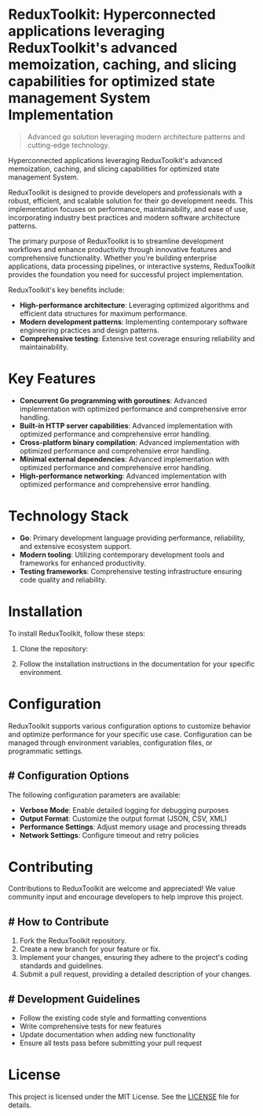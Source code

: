 <!-- fallback_ReduxToolkit_20251026202512_24792 -->

# ReduxToolkit: Hyperconnected applications leveraging ReduxToolkit's advanced memoization, caching, and slicing capabilities for optimized state management System Implementation
> Advanced go solution leveraging modern architecture patterns and cutting-edge technology.

Hyperconnected applications leveraging ReduxToolkit's advanced memoization, caching, and slicing capabilities for optimized state management System.

ReduxToolkit is designed to provide developers and professionals with a robust, efficient, and scalable solution for their go development needs. This implementation focuses on performance, maintainability, and ease of use, incorporating industry best practices and modern software architecture patterns.

The primary purpose of ReduxToolkit is to streamline development workflows and enhance productivity through innovative features and comprehensive functionality. Whether you're building enterprise applications, data processing pipelines, or interactive systems, ReduxToolkit provides the foundation you need for successful project implementation.

ReduxToolkit's key benefits include:

* **High-performance architecture**: Leveraging optimized algorithms and efficient data structures for maximum performance.
* **Modern development patterns**: Implementing contemporary software engineering practices and design patterns.
* **Comprehensive testing**: Extensive test coverage ensuring reliability and maintainability.

# Key Features

* **Concurrent Go programming with goroutines**: Advanced implementation with optimized performance and comprehensive error handling.
* **Built-in HTTP server capabilities**: Advanced implementation with optimized performance and comprehensive error handling.
* **Cross-platform binary compilation**: Advanced implementation with optimized performance and comprehensive error handling.
* **Minimal external dependencies**: Advanced implementation with optimized performance and comprehensive error handling.
* **High-performance networking**: Advanced implementation with optimized performance and comprehensive error handling.

# Technology Stack

* **Go**: Primary development language providing performance, reliability, and extensive ecosystem support.
* **Modern tooling**: Utilizing contemporary development tools and frameworks for enhanced productivity.
* **Testing frameworks**: Comprehensive testing infrastructure ensuring code quality and reliability.

# Installation

To install ReduxToolkit, follow these steps:

1. Clone the repository:


2. Follow the installation instructions in the documentation for your specific environment.

# Configuration

ReduxToolkit supports various configuration options to customize behavior and optimize performance for your specific use case. Configuration can be managed through environment variables, configuration files, or programmatic settings.

## # Configuration Options

The following configuration parameters are available:

* **Verbose Mode**: Enable detailed logging for debugging purposes
* **Output Format**: Customize the output format (JSON, CSV, XML)
* **Performance Settings**: Adjust memory usage and processing threads
* **Network Settings**: Configure timeout and retry policies

# Contributing

Contributions to ReduxToolkit are welcome and appreciated! We value community input and encourage developers to help improve this project.

## # How to Contribute

1. Fork the ReduxToolkit repository.
2. Create a new branch for your feature or fix.
3. Implement your changes, ensuring they adhere to the project's coding standards and guidelines.
4. Submit a pull request, providing a detailed description of your changes.

## # Development Guidelines

* Follow the existing code style and formatting conventions
* Write comprehensive tests for new features
* Update documentation when adding new functionality
* Ensure all tests pass before submitting your pull request

# License

This project is licensed under the MIT License. See the [LICENSE](https://github.com/demaagro/ReduxToolkit/blob/main/LICENSE) file for details.
